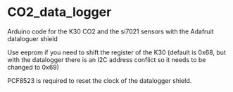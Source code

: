 # CO2_data_logger
Arduino code for the K30 CO2 and the si7021 sensors with the Adafruit dataloguer shield

Use eeprom if you need to shift the register of the K30 (default is 0x68, but with the datalogger there is an I2C address conflict so it needs to be changed to 0x69)

PCF8523 is required to reset the clock of the datalogger shield.
